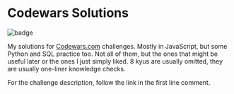 # Codewars Solutions
 ![badge](https://www.codewars.com/users/barogu37/badges/large)
 
My solutions for [Codewars.com](https://www.codewars.com/) challenges. Mostly in JavaScript, but some Python and SQL practice too. Not all of them, but the ones that might be useful later or the ones I just simply liked. 8 kyus are usually omitted, they are usually one-liner knowledge checks.

For the challenge description, follow the link in the first line comment.

